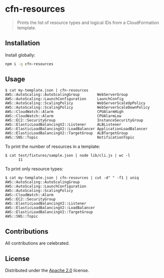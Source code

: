 # cfn-resources

> Prints the list of resource types and logical IDs from a CloudFormation
> template.

## Installation

Install globally:

```bash
npm i -g cfn-resources
```

## Usage

```shell
$ cat my-template.json | cfn-resources
AWS::AutoScaling::AutoScalingGroup        WebServerGroup
AWS::AutoScaling::LaunchConfiguration     LaunchConfig
AWS::AutoScaling::ScalingPolicy           WebServerScaleUpPolicy
AWS::AutoScaling::ScalingPolicy           WebServerScaleDownPolicy
AWS::CloudWatch::Alarm                    CPUAlarmHigh
AWS::CloudWatch::Alarm                    CPUAlarmLow
AWS::EC2::SecurityGroup                   InstanceSecurityGroup
AWS::ElasticLoadBalancingV2::Listener     ALBListener
AWS::ElasticLoadBalancingV2::LoadBalancer ApplicationLoadBalancer
AWS::ElasticLoadBalancingV2::TargetGroup  ALBTargetGroup
AWS::SNS::Topic                           NotificationTopic
```

To print the number of resources in a template:

```shell
$ cat test/fixtures/sample.json | node lib/cli.js | wc -l
      11
```

To print only resource types:

```shell
$ cat my-template.json | cfn-resources | cut -d" " -f1 | uniq
AWS::AutoScaling::AutoScalingGroup
AWS::AutoScaling::LaunchConfiguration
AWS::AutoScaling::ScalingPolicy
AWS::CloudWatch::Alarm
AWS::EC2::SecurityGroup
AWS::ElasticLoadBalancingV2::Listener
AWS::ElasticLoadBalancingV2::LoadBalancer
AWS::ElasticLoadBalancingV2::TargetGroup
AWS::SNS::Topic
```

## Contributions

All contributions are celebrated.

## License

Distributed under the [Apache 2.0](./LICENSE) license.
